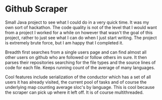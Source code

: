 # Github Scraper

Small Java project to see what I could do in a very quick time. It was my own sort of hackathon. The code quality is not of the level that I would want from a project I worked for a while on however that wasn't the goal of this project, rather to just see what I can do when I just start writing. The project is extremely brute force, but I am happy that I completed it.

Breadth first searches from a single users page and can find almost all other users on github who are followed or follow others im sure. It then parses their repositories searching for the file types and the source lines of code for each file. Keeps running count of the average of many languages. 

Cool features include serialization of the conductor which has a set of all users it has already visited, the current pool of tasks and of course the underlying map counting average sloc's by language. This is cool because the scraper can pick up where it left off. It is of course multithreaded.
